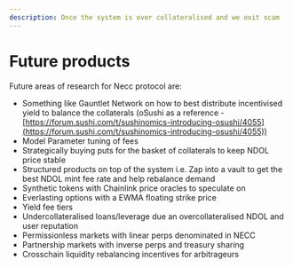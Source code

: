 ```yaml
---
description: Once the system is over collateralised and we exit scam
---
```


# Future products

Future areas of research for Necc protocol are:

* Something like Gauntlet Network on how to best distribute incentivised yield to balance the collaterals (oSushi as a reference - [https://forum.sushi.com/t/sushinomics-introducing-osushi/4055](https://forum.sushi.com/t/sushinomics-introducing-osushi/4055))
* Model Parameter tuning of fees
* Strategically buying puts for the basket of collaterals to keep NDOL price stable
* Structured products on top of the system i.e. Zap into a vault to get the best NDOL mint fee rate and help rebalance demand
* Synthetic tokens with Chainlink price oracles to speculate on
* Everlasting options with a EWMA floating strike price
* Yield fee tiers
* Undercollateralised loans/leverage due an overcollateralised NDOL and user reputation
* Permissionless markets with linear perps denominated in NECC
* Partnership markets with inverse perps and treasury sharing
* Crosschain liquidity rebalancing incentives for arbitrageurs
